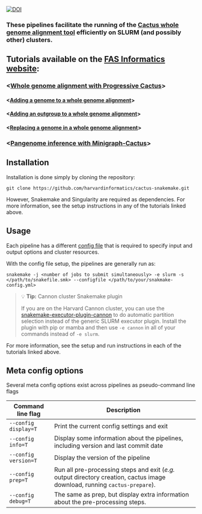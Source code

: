 [![DOI](https://zenodo.org/badge/576319135.svg)](https://doi.org/10.5281/zenodo.15596989)

### These pipelines facilitate the running of the [Cactus whole genome alignment tool](https://github.com/ComparativeGenomicsToolkit/cactus) efficiently on SLURM (and possibly other) clusters.

## Tutorials available on the [FAS Informatics website](https://informatics.fas.harvard.edu/):

### <[Whole genome alignment with Progressive Cactus](https://informatics.fas.harvard.edu/resources/Tutorials/whole-genome-alignment-cactus/)>

#### <[Adding a genome to a whole genome alignment](https://informatics.fas.harvard.edu/resources/Tutorials/add-to-whole-genome-alignment-cactus/)>

#### <[Adding an outgroup to a whole genome alignment](https://informatics.fas.harvard.edu/resources/Tutorials/add-outgroup-to-whole-genome-alignment-cactus/)>

#### <[Replacing a genome in a whole genome alignment](https://informatics.fas.harvard.edu/resources/Tutorials/replace-genome-whole-genome-alignment-cactus/)>

### <[Pangenome inference with Minigraph-Cactus](https://informatics.fas.harvard.edu/resources/Tutorials/pangenome-cactus-minigraph/)>

## Installation

Installation is done simply by cloning the repository:

```{bash}
git clone https://github.com/harvardinformatics/cactus-snakemake.git
```

However, Snakemake and Singularity are required as dependencies. For more information, see the setup instructions in any of the tutorials linked above.

## Usage

Each pipeline has a different [config file](config-templates/) that is required to specify input and output options and cluster resources.

With the config file setup, the pipelines are generally run as:

```{bash}
snakemake -j <number of jobs to submit simultaneously> -e slurm -s </path/to/snakefile.smk> --configfile </path/to/your/snakmake-config.yml>
```


> 💡 **Tip:** Cannon cluster Snakemake plugin
>
> If you are on the Harvard Cannon cluster, you can use the [snakemake-executor-plugin-cannon](https://github.com/harvardinformatics/snakemake-executor-plugin-cannon) to do automatic partition selection instead of the generic SLURM executor plugin. Install the plugin with pip or mamba and then use `-e cannon` in all of your commands instead of `-e slurm`.


For more information, see the setup and run instructions in each of the tutorials linked above.

## Meta config options

Several meta config options exist across pipelines as pseudo-command line flags

| Command line flag    | Description |
| -------------------- | ----------- |
| `--config display=T` | Print the current config settings and exit |
| `--config info=T`    | Display some information about the pipelines, including version and last commit date |
| `--config version=T` | Display the version of the pipeline |
| `--config prep=T`    | Run all pre-processing steps and exit (*e.g.* output directory creation, cactus image download, running `cactus-prepare`). |
| `--config debug=T`   | The same as prep, but display extra information about the pre-processing steps. |
